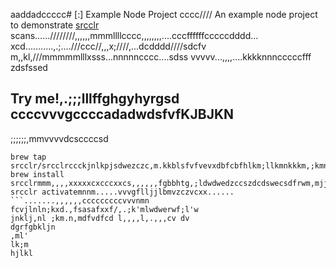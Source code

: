 aaddadccccc# [:] Example Node Project
cccc////
An example node project to demonstrate [srcclr](https://www.srcclr.com) scans......////////,,,,,,mmmllllcccc,,,,,,,,....cccffffffcccccdddd...    xcd...........,.;....///ccc//,,,x;////,...dcdddd////sdcfv  m,,kl,///mmmmmlllxsss...nnnnncccc....sdss
vvvvv...,,,,....kkkknnncccccfff zdsfssed
## Try me!,.;;;lllffghgyhyrgsd  ccccvvvgccccadadwdsfvfKJBJKN
;;;;;;,mmvvvvdcsccccsd
```wwwww...........ddddcccccxxxxxbbbb bmjkhfdcfsm,bjdsd,m 
brew tap srcclr/srcclrccckjnlkpjsdwezczc,m.kkblsfvfvevxdbfcbfhlkm;llkmnkkkm,;kmnklmxdffef
brew install srcclrmmm,,,,xxxxxcxcccxxcs,,,,,,fgbbhtg,;ldwdwedzccszdcdswecsdfrwm,mjjjlk;vfcdcc.,;lcferfelml
srcclr activatemnnm.....vvvgflljjlbmvzczvcxx......
```.......,,,,,,cccccccccvvvnmn fcvjlnln;kxd.,fsasafxxf/,.;k'mlwdwerwf;l'w
jnklj,nl ;km.n,mdfvdfcd l,,,,l,.,,,cv dv
dgrfgbkljn
,ml'
lk;m
hjlkl

